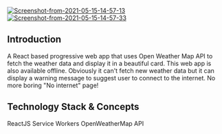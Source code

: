 <a href="https://ibb.co/VLnFpf3"><img src="https://i.ibb.co/4FvbghJ/Screenshot-from-2021-05-15-14-57-13.png" alt="Screenshot-from-2021-05-15-14-57-13" border="0"></a>
<a href="https://ibb.co/6FYZTSy"><img src="https://i.ibb.co/dDBcVvf/Screenshot-from-2021-05-15-14-57-33.png" alt="Screenshot-from-2021-05-15-14-57-33" border="0"></a>

## Introduction
A React based progressive web app that uses Open Weather Map API to fetch the weather data and display it in a beautiful card. This web app is also available offline. Obviously it can't fetch new weather data but it can display a warning message to suggest user to connect to the internet. No more boring "No internet" page!

## Technology Stack & Concepts
ReactJS
Service Workers
OpenWeatherMap API
